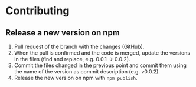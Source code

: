 # Contributing

## Release a new version on npm
1. Pull request of the branch with the changes (GitHub).
1. When the pull is confirmed and the code is merged, update the versions in the files (find and replace, e.g. 0.0.1 -> 0.0.2).
1. Commit the files changed in the previous point and commit them using the name of the version 
as commit description (e.g. v0.0.2).
1. Release the new version on npm with `npm publish`.